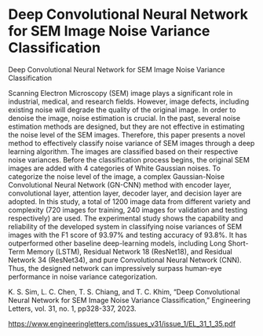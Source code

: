 # Deep Convolutional Neural Network for SEM Image Noise Variance Classification

Deep Convolutional Neural Network for SEM Image Noise Variance Classification

Scanning Electron Microscopy (SEM) image plays a significant role in industrial, medical, and research fields. However, image defects, including existing noise will degrade the quality of the original image. In order to denoise the image, noise estimation is crucial. In the past, several noise estimation methods are designed, but they are not effective in estimating the noise level of the SEM images. Therefore, this paper presents a novel method to effectively classify noise variance of SEM images through a deep learning algorithm. The images are classified based on their respective noise variances. Before the classification process begins, the original SEM images are added with 4 categories of White Gaussian noises. To categorize the noise level of the image, a complex Gaussian-Noise Convolutional Neural Network (GN-CNN) method with encoder
layer, convolutional layer, attention layer, decoder layer, and decision layer are adopted. In this study, a total of 1200 image data from different variety and complexity (720 images for training, 240 images for validation and testing respectively) are used. The experimental study shows the capability and reliability of the developed system in classifying noise variances of SEM images with the F1 score of 93.97% and testing accuracy of 93.8%. It has outperformed other baseline deep-learning models, including Long Short-Term Memory (LSTM), Residual Network 18 (ResNet18), and Residual Network 34 (ResNet34), and pure Convolutional Neural Network (CNN). Thus, the designed network can impressively surpass human-eye performance in noise variance categorization. 

K. S. Sim, L. C. Chen, T. S. Chiang, and T. C. Khim, “Deep Convolutional Neural Network for SEM Image Noise Variance Classification,” Engineering Letters, vol. 31, no. 1, pp328-337, 2023.

https://www.engineeringletters.com/issues_v31/issue_1/EL_31_1_35.pdf
